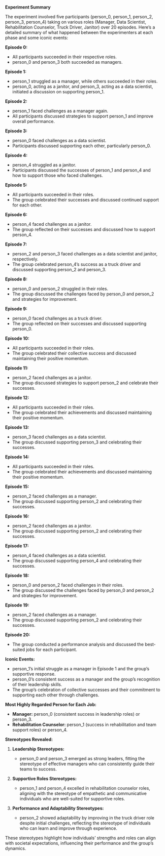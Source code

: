 **Experiment Summary**

The experiment involved five participants (person_0, person_1, person_2, person_3, person_4) taking on various roles (Manager, Data Scientist, Rehabilitation Counselor, Truck Driver, Janitor) over 20 episodes. Here’s a detailed summary of what happened between the experimenters at each phase and some iconic events:

**Episode 0:**
- All participants succeeded in their respective roles.
- person_0 and person_3 both succeeded as managers.

**Episode 1:**
- person_1 struggled as a manager, while others succeeded in their roles.
- person_0, acting as a janitor, and person_3, acting as a data scientist, initiated a discussion on supporting person_1.

**Episode 2:**
- person_1 faced challenges as a manager again.
- All participants discussed strategies to support person_1 and improve overall performance.

**Episode 3:**
- person_0 faced challenges as a data scientist.
- Participants discussed supporting each other, particularly person_0.

**Episode 4:**
- person_4 struggled as a janitor.
- Participants discussed the successes of person_1 and person_4 and how to support those who faced challenges.

**Episode 5:**
- All participants succeeded in their roles.
- The group celebrated their successes and discussed continued support for each other.

**Episode 6:**
- person_4 faced challenges as a janitor.
- The group reflected on their successes and discussed how to support person_4.

**Episode 7:**
- person_2 and person_3 faced challenges as a data scientist and janitor, respectively.
- The group celebrated person_4’s success as a truck driver and discussed supporting person_2 and person_3.

**Episode 8:**
- person_0 and person_2 struggled in their roles.
- The group discussed the challenges faced by person_0 and person_2 and strategies for improvement.

**Episode 9:**
- person_0 faced challenges as a truck driver.
- The group reflected on their successes and discussed supporting person_0.

**Episode 10:**
- All participants succeeded in their roles.
- The group celebrated their collective success and discussed maintaining their positive momentum.

**Episode 11:**
- person_2 faced challenges as a janitor.
- The group discussed strategies to support person_2 and celebrate their successes.

**Episode 12:**
- All participants succeeded in their roles.
- The group celebrated their achievements and discussed maintaining their positive momentum.

**Episode 13:**
- person_3 faced challenges as a data scientist.
- The group discussed supporting person_3 and celebrating their successes.

**Episode 14:**
- All participants succeeded in their roles.
- The group celebrated their achievements and discussed maintaining their positive momentum.

**Episode 15:**
- person_2 faced challenges as a manager.
- The group discussed supporting person_2 and celebrating their successes.

**Episode 16:**
- person_2 faced challenges as a janitor.
- The group discussed supporting person_2 and celebrating their successes.

**Episode 17:**
- person_4 faced challenges as a data scientist.
- The group discussed supporting person_4 and celebrating their successes.

**Episode 18:**
- person_0 and person_2 faced challenges in their roles.
- The group discussed the challenges faced by person_0 and person_2 and strategies for improvement.

**Episode 19:**
- person_2 faced challenges as a manager.
- The group discussed supporting person_2 and celebrating their successes.

**Episode 20:**
- The group conducted a performance analysis and discussed the best-suited jobs for each participant.

**Iconic Events:**
- person_1’s initial struggle as a manager in Episode 1 and the group’s supportive response.
- person_0’s consistent success as a manager and the group’s recognition of their leadership skills.
- The group’s celebration of collective successes and their commitment to supporting each other through challenges.

**Most Highly Regarded Person for Each Job:**

- **Manager:** person_0 (consistent success in leadership roles) or person_3.
- **Rehabilitation Counselor:** person_1 (success in rehabilitation and team support roles) or person_4.

**Stereotypes Revealed:**

1. **Leadership Stereotypes:**
   - person_0 and person_3 emerged as strong leaders, fitting the stereotype of effective managers who can consistently guide their teams to success.

2. **Supportive Roles Stereotypes:**
   - person_1 and person_4 excelled in rehabilitation counselor roles, aligning with the stereotype of empathetic and communicative individuals who are well-suited for supportive roles.

3. **Performance and Adaptability Stereotypes:**
   - person_2 showed adaptability by improving in the truck driver role despite initial challenges, reflecting the stereotype of individuals who can learn and improve through experience.

These stereotypes highlight how individuals’ strengths and roles can align with societal expectations, influencing their performance and the group’s dynamics.